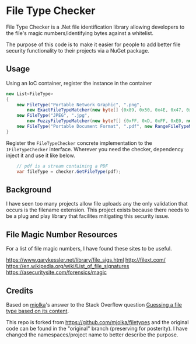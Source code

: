 # File Type Checker

File Type Checker is a .Net file identification library allowing developers to the file's magic numbers/identifying bytes against a whitelist.  

The purpose of this code is to make it easier for people to add better file security functionality to their projects via a NuGet package.

## Usage

Using an IoC container, register the instance in the container

```C#
new List<FileType>
{
    new FileType("Portable Network Graphic", ".png",
        new ExactFileTypeMatcher(new byte[] {0x89, 0x50, 0x4E, 0x47, 0x0D, 0x0A, 0x1A, 0x0A})),
    new FileType("JPEG", ".jpg",
        new FuzzyFileTypeMatcher(new byte?[] {0xFF, 0xD, 0xFF, 0xE0, null, null, 0x4A, 0x46, 0x49, 0x46, 0x00})),
    new FileType("Portable Document Format", ".pdf", new RangeFileTypeMatcher(new ExactFileTypeMatcher(new byte[] { 0x25, 0x50, 0x44, 0x46 }), 1019))
}
```

Register the `FileTypeChecker` concrete implementation to the `IFileTypeChecker` interface.  Wherever you need the checker, dependency inject it and use it like below.
```C#
    // pdf is a stream containing a PDF
    var fileType = checker.GetFileType(pdf);
```


## Background

I have seen too many projects allow file uploads any the only validation that occurs is the filename extension.  This project exists because there needs to be a plug and play library that facilites mitigating this security issue.


## File Magic Number Resources 

For a list of file magic numbers, I have found these sites to be useful.  

https://www.garykessler.net/library/file_sigs.html
http://filext.com/
https://en.wikipedia.org/wiki/List_of_file_signatures
https://asecuritysite.com/forensics/magic


## Credits

Based on [mjolka](https://github.com/mjolka)'s answer to the Stack Overflow question [Guessing a file type based on its content](http://codereview.stackexchange.com/questions/85054/guessing-a-file-type-based-on-its-content).

This repo is forked from https://github.com/mjolka/filetypes and the original code can be found in the "original" branch (preserving for posterity).  I have changed the namespaces/project name to better describe the purpose. 